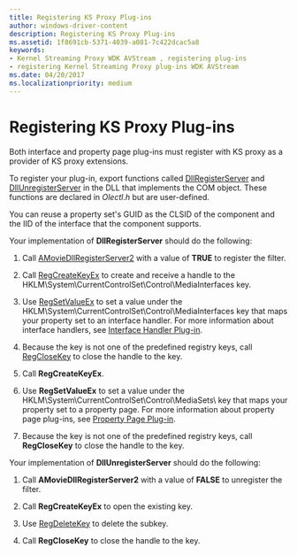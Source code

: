 ```yaml
---
title: Registering KS Proxy Plug-ins
author: windows-driver-content
description: Registering KS Proxy Plug-ins
ms.assetid: 1f8691cb-5371-4039-a081-7c422dcac5a8
keywords:
- Kernel Streaming Proxy WDK AVStream , registering plug-ins
- registering Kernel Streaming Proxy plug-ins WDK AVStream
ms.date: 04/20/2017
ms.localizationpriority: medium
---
```


# Registering KS Proxy Plug-ins


Both interface and property page plug-ins must register with KS proxy as a provider of KS proxy extensions.

To register your plug-in, export functions called [DllRegisterServer](http://go.microsoft.com/fwlink/p/?linkid=106441) and [DllUnregisterServer](http://go.microsoft.com/fwlink/p/?linkid=106443) in the DLL that implements the COM object. These functions are declared in *Olectl.h* but are user-defined.

You can reuse a property set's GUID as the CLSID of the component and the IID of the interface that the component supports.

Your implementation of **DllRegisterServer** should do the following:

1.  Call [AMovieDllRegisterServer2](http://go.microsoft.com/fwlink/p/?linkid=106448) with a value of **TRUE** to register the filter.

2.  Call [RegCreateKeyEx](http://go.microsoft.com/fwlink/p/?linkid=106454) to create and receive a handle to the HKLM\\System\\CurrentControlSet\\Control\\MediaInterfaces key.

3.  Use [RegSetValueEx](http://go.microsoft.com/fwlink/p/?linkid=106447) to set a value under the HKLM\\System\\CurrentControlSet\\Control\\MediaInterfaces key that maps your property set to an interface handler. For more information about interface handlers, see [Interface Handler Plug-in](interface-handler-plug-in.md).

4.  Because the key is not one of the predefined registry keys, call [RegCloseKey](http://go.microsoft.com/fwlink/p/?linkid=106444) to close the handle to the key.

5.  Call **RegCreateKeyEx**.

6.  Use **RegSetValueEx** to set a value under the HKLM\\System\\CurrentControlSet\\Control\\MediaSets\\ key that maps your property set to a property page. For more information about property page plug-ins, see [Property Page Plug-in](property-page-plug-in.md).

7.  Because the key is not one of the predefined registry keys, call **RegCloseKey** to close the handle to the key.

Your implementation of **DllUnregisterServer** should do the following:

1.  Call **AMovieDllRegisterServer2** with a value of **FALSE** to unregister the filter.

2.  Call **RegCreateKeyEx** to open the existing key.

3.  Use [RegDeleteKey](http://go.microsoft.com/fwlink/p/?linkid=106446) to delete the subkey.

4.  Call **RegCloseKey** to close the handle to the key.

 

 




